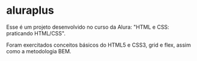 # aluraplus

Esse é um projeto desenvolvido no curso da Alura: "HTML e CSS: praticando HTML/CSS".

Foram exercitados conceitos básicos do HTML5 e CSS3, grid e flex, assim como a metodologia BEM.
